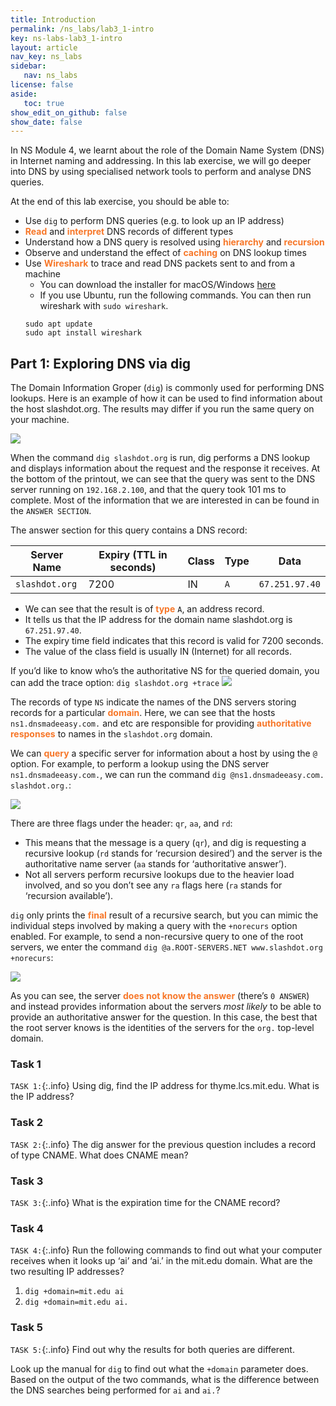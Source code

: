 ```yaml
---
title: Introduction
permalink: /ns_labs/lab3_1-intro
key: ns-labs-lab3_1-intro
layout: article
nav_key: ns_labs
sidebar:
   nav: ns_labs
license: false
aside:
   toc: true
show_edit_on_github: false
show_date: false
---
```


In NS Module 4, we learnt about the role of the Domain Name System (DNS) in Internet naming and addressing. In this lab exercise, we will go deeper into DNS by using specialised network tools to perform and analyse DNS queries.

At the end of this lab exercise, you should be able to:
* Use `dig` to perform DNS queries (e.g. to look up an IP address)
* <span style="color:#f77729;"><b>Read</b></span> and <span style="color:#f77729;"><b>interpret</b></span> DNS records of different types
* Understand how a DNS query is resolved using <span style="color:#f77729;"><b>hierarchy</b></span> and <span style="color:#f77729;"><b>recursion</b></span>
* Observe and understand the effect of <span style="color:#f77729;"><b>caching</b></span> on DNS lookup times
* Use <span style="color:#f77729;"><b>Wireshark</b></span> to trace and read DNS packets sent to and from a machine
  * You can download the installer for macOS/Windows [here](https://www.wireshark.org/download.html)
  * If you use Ubuntu, run the following commands. You can then run wireshark with `sudo wireshark`. 
   ```
   sudo apt update
   sudo apt install wireshark
   ```


## Part 1: Exploring DNS via dig
The Domain Information Groper (`dig`) is commonly used for performing DNS lookups. Here is an example of how it can be used to find information about the host slashdot.org. The results may differ if you run the same query on your machine.

<img src="/50005/assets/images/nslab3/1.png"  class="center_seventy"/>

When the command `dig slashdot.org` is run, dig performs a DNS lookup and displays information about the request and the response it receives. At the bottom of the printout, we can see that the query was sent to the DNS server running on `192.168.2.100`, and that the query took 101 ms to complete. Most of the information that we are interested in can be found in the `ANSWER SECTION`.

The answer section for this query contains a DNS record:

Server Name| Expiry (TTL in seconds)| Class | Type | Data
---------|----------|---------|---------|----------
`slashdot.org` | 7200 | IN | `A` | `67.251.97.40`

* We can see that the result is of <span style="color:#f77729;"><b>type</b></span> `A`, an address record. 
* It tells us that the IP address for the domain name slashdot.org is `67.251.97.40`. 
* The expiry time field indicates that this record is valid for 7200 seconds. 
* The value of the class field is usually IN (Internet) for all records.

If you’d like to know who’s the authoritative NS for the queried domain, you can add the trace option:  `dig slashdot.org +trace`
<img src="/50005/assets/images/nslab3/2.png"  class="center_seventy"/>

The records of type `NS` indicate the names of the DNS servers storing records for a particular <span style="color:#f77729;"><b>domain</b></span>. Here, we can see that the hosts `ns1.dnsmadeeasy.com.` and etc are responsible for providing <span style="color:#f77729;"><b>authoritative responses</b></span> to names in the `slashdot.org` domain.

We can <span style="color:#f77729;"><b>query</b></span> a specific server for information about a host by using the `@` option. For example, to perform a lookup using the DNS server `ns1.dnsmadeeasy.com.`, we can run the command `dig @ns1.dnsmadeeasy.com. slashdot.org.`:

<img src="/50005/assets/images/nslab3/3.png"  class="center_seventy"/>

There are three flags under the header: `qr`, `aa`, and `rd`:
* This means that the message is a query (`qr`), and dig is requesting a recursive lookup (`rd` stands for ‘recursion desired’) and the server is the authoritative name server (`aa` stands for ‘authoritative answer’). 
* Not all servers perform recursive lookups due to the heavier load involved, and so you don’t see any `ra` flags here (`ra` stands for ‘recursion available’). 

`dig` only prints the <span style="color:#f77729;"><b>final</b></span> result of a recursive search, but you can mimic the individual steps involved by making a query with the `+norecurs` option enabled. For example, to send a non-recursive query to one of the root servers, we enter the command `dig @a.ROOT-SERVERS.NET www.slashdot.org +norecurs`:

<img src="/50005/assets/images/nslab3/4.png"  class="center_seventy"/>

As you can see, the server <span style="color:#f77729;"><b>does not know the answer</b></span> (there’s `0 ANSWER`) and instead provides information about the servers *most likely* to be able to provide an authoritative answer for the question. In this case, the best that the root server knows is the identities of the servers for the `org.` top-level domain.

### Task 1 
`TASK 1:`{:.info} Using dig, find the IP address for thyme.lcs.mit.edu. What is the IP address?

### Task 2 
`TASK 2:`{:.info} The dig answer for the previous question includes a record of type CNAME. What does CNAME mean?

### Task 3 
`TASK 3:`{:.info}  What is the expiration time for the CNAME record?

### Task 4 
`TASK 4:`{:.info} Run the following commands to find out what your computer receives when it looks up ‘ai’ and ‘ai.’ in the mit.edu domain. What are the two resulting IP addresses? 
1. `dig +domain=mit.edu ai`
2. `dig +domain=mit.edu ai.`

### Task 5 
`TASK 5:`{:.info} Find out why the results for both queries are different. 

Look up the manual for `dig` to find out what the `+domain` parameter does. Based on the output of the two commands, what is the difference between the DNS searches being performed for `ai` and `ai.`?

